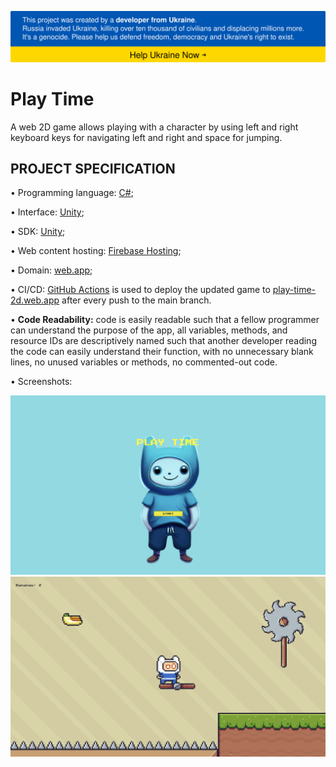 [![Stand With Ukraine](https://raw.githubusercontent.com/vshymanskyy/StandWithUkraine/main/banner-direct-single.svg)](https://stand-with-ukraine.pp.ua)

# Play Time

A web 2D game allows playing with a character by using left and right keyboard keys for navigating left and right and space for jumping.

## PROJECT SPECIFICATION

• Programming language: [C#](https://learn.microsoft.com/en-us/dotnet/csharp/tour-of-csharp/);

• Interface: [Unity](https://unity.com/unity-hub);

• SDK: [Unity](https://unity.com/developer-tools);

• Web content hosting: [Firebase Hosting](https://firebase.google.com/docs/hosting);

• Domain: [web.app](https://web.app);

• CI/CD: [GitHub Actions](https://docs.github.com/en/actions) is used to deploy the updated game to
[play-time-2d.web.app](https://play-time-2d.web.app) after every push to the main branch.

• **Code Readability:** code is easily readable such that a fellow programmer can understand the
purpose of the app, all variables, methods, and resource IDs are descriptively named such that
another developer reading the code can easily understand their function, with no unnecessary blank lines,
no unused variables or methods, no commented-out code.

• Screenshots:

<!--suppress CheckImageSize -->
<img src="screenshots/start_scene.png" width="600"  alt="screenshot with start scene">
<img src="screenshots/level_one.png" width="600"  alt="screenshot with level one">
